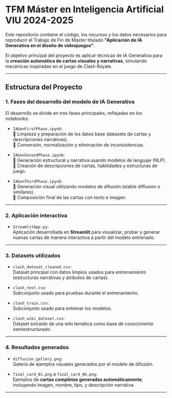 # TFM Máster en Inteligencia Artificial VIU 2024-2025

Este repositorio contiene el código, los recursos y los datos necesarios para reproducir el Trabajo de Fin de Máster titulado **"Aplicación de IA Generativa en el diseño de videojuegos"**.

El objetivo principal del proyecto es aplicar técnicas de IA Generativa para la **creación automática de cartas visuales y narrativas**, simulando mecánicas inspiradas en el juego de Clash Royale.

---

## Estructura del Proyecto

### 1. **Fases del desarrollo del modelo de IA Generativa**

El desarrollo se divide en tres fases principales, reflejadas en los notebooks:

- `IAGenFirstPhase.ipynb`:  
  🔹 Limpieza y preparación de los datos base (datasets de cartas y descripciones narrativas).  
  🔹 Conversión, normalización y eliminación de inconsistencias.

- `IAGenSecondPhase.ipynb`:  
  🔹 Generación estructural y narrativa usando modelos de lenguaje (NLP).  
  🔹 Creación de descripciones de cartas, habilidades y estructuras de juego.

- `IAGenThirdPhase.ipynb`:  
  🔹 Generación visual utilizando modelos de difusión (stable diffusion o similares).  
  🔹 Composición final de las cartas con texto e imagen.

---

### 2. **Aplicación interactiva**

- `StreamlitApp.py`:  
  Aplicación desarrollada en **Streamlit** para visualizar, probar y generar nuevas cartas de manera interactiva a partir del modelo entrenado.

---

### 3. **Datasets utilizados**

- `clash_dataset_cleaned.csv`:  
  Dataset principal con datos limpios usados para entrenamiento (estructuras narrativas y atributos de cartas).

- `clash_test.csv`:  
  Subconjunto usado para pruebas durante el entrenamiento.

- `clash_train.csv`:  
  Subconjunto usado para entrenar los modelos.

- `clash_wiki_dataset.csv`:  
  Dataset extraído de una wiki temática como base de conocimiento semiestructurado.

---

### 4. **Resultados generados**

- `diffusion_gallery.png`:  
  Galería de ejemplos visuales generados por el modelo de difusión.

- `final_card_01.png` a `final_card_06.png`:  
  Ejemplos de **cartas completas generadas automáticamente**, incluyendo imagen, nombre, tipo, y descripción narrativa.

---
